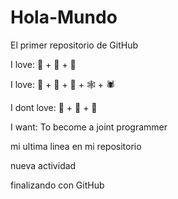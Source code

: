 # Hola-Mundo

El primer repositorio de GitHub

I love: 🍕 + 🍺 + 🥳

I love: 🐶 + 🧟‍ + 🧌 + 🕸️ + 🕷️

I dont love: 🥶 + 👻 + 🐀

I want: To become a joint programmer

mi ultima linea en mi repositorio

nueva actividad

finalizando con GitHub
